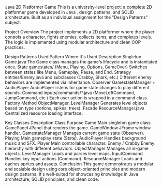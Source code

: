 
Java 2D Platformer Game
This is a university-level project: a complete 2D platformer game developed in Java , design patterns, and SOLID architecture. Built as an individual assignment for the "Design Patterns" subject.

Project Overview
The project implements a 2D platformer where the player controls a character, fights enemies, collects items, and completes levels. The logic is implemented using modular architecture and clean OOP practices.

Design Patterns Used
Pattern	Where It's Used	Description
Singleton	Game.java	The Game class manages the game's lifecycle and is instantiated once.
State	gamestates/ (Menu, Playing, Options, GameOver)	Switches between states like Menu, Gameplay, Pause, and End.
Strategy	entities/Enemy.java and subclasses (Crabby, Shark, etc.)	Different enemy behaviors are implemented via inheritance.
Observer	GamestateManager + AudioPlayer	AudioPlayer listens for game state changes to play different sounds.
Command	inputs/commands/*.java (MoveLeftCommand, JumpCommand, etc.)	Each user action is wrapped in a command class.
Factory Method	ObjectManager, LevelManager	Generates level objects based on type (potions, spikes, trees).
Facade	ResourceManager.java	Centralized resource loading interface.



Key Classes Description
Class	Purpose
Game	Main singleton game class.
GamePanel	JPanel that renders the game.
GameWindow	JFrame window handler.
GamestateManager	Manages current game state (Observer).
Playing	Main gameplay state (State).
AudioPlayer	Handles background music and SFX.
Player	Main controllable character.
Enemy / Crabby	Enemy hierarchy with different behaviors.
ObjectManager	Manages all in-game objects.
LevelManager	Loads and parses level maps.
InputCommand	Handles key input actions (Command).
ResourceManager	Loads and caches sprites and assets.
Conclusion
This game demonstrates a modular and scalable design using core object-oriented principles and modern design patterns. It's well-suited for showcasing knowledge in Java architecture, SOLID principles, and clean code.
